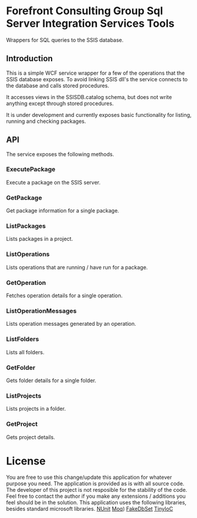 # Forefront Consulting Group Sql Server Integration Services Tools

Wrappers for SQL queries to the SSIS database.

## Introduction
This is a simple WCF service wrapper for a few of the operations that the SSIS database exposes.
To avoid linking SSIS dll's the service connects to the database and calls stored procedures.

It accesses views in the SSISDB.catalog schema, but does not write anything except through stored procedures.

It is under development and currently exposes basic functionality for listing, running and checking packages.

## API
The service exposes the following methods.

### ExecutePackage
Execute a package on the SSIS server.

### GetPackage
Get package information for a single package.

### ListPackages
Lists packages in a project.

### ListOperations
Lists operations that are running / have run for a package.

### GetOperation
Fetches operation details for a single operation.

### ListOperationMessages
Lists operation messages generated by an operation.

### ListFolders
Lists all folders.

### GetFolder
Gets folder details for a single folder.

### ListProjects
Lists projects in a folder.

### GetProject
Gets project details.

# License
You are free to use this change/update this application for whatever purpose you need. The application is provided as is with all source code. 
The developer of this project is not resposible for the stability of the code. 
Feel free to contact the author if you make any extensions / additions you feel should be in the solution.
This application uses the following libraries, besides standard microsoft libraries.
[NUnit](http://www.nunit.org/)
[Moq](https://github.com/moq/moq))
[FakeDbSet](https://github.com/a-h/FakeDbSet)
[TinyIoC](https://github.com/grumpydev/TinyIoC)
